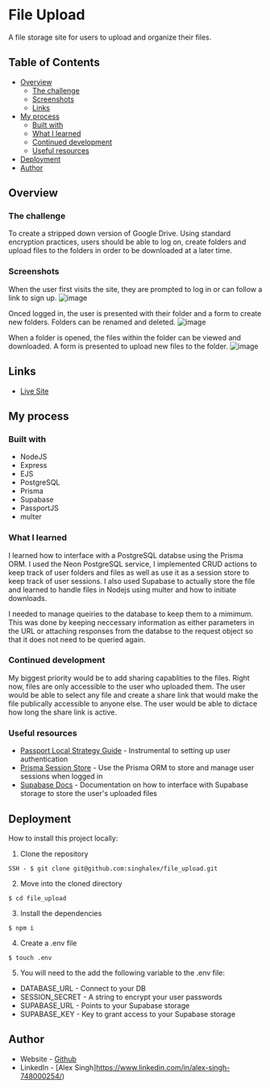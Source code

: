 # File Upload
A file storage site for users to upload and organize their files.

## Table of Contents

- [Overview](#overview)
  - [The challenge](#the-challenge)
  - [Screenshots](#screenshots)
  - [Links](#links)
- [My process](#my-process)
  - [Built with](#built-with)
  - [What I learned](#what-i-learned)
  - [Continued development](#continued-development)
  - [Useful resources](#useful-resources)
- [Deployment](#deployment)
- [Author](#author)

## Overview

### The challenge

To create a stripped down version of Google Drive. Using standard encryption practices, users should be able to log on, create folders and upload files to the folders in order to be downloaded at a later time.

### Screenshots

When the user first visits the site, they are prompted to log in or can follow a link to sign up.
![image](https://github.com/user-attachments/assets/b2b73a38-4196-4231-801c-42de758ef23e)

Onced logged in, the user is presented with their folder and a form to create new folders. Folders can be renamed and deleted.
![image](https://github.com/user-attachments/assets/a6673ab4-e570-42c2-ac35-2562f6934e1f)

When a folder is opened, the files within the folder can be viewed and downloaded. A form is presented to upload new files to the folder.
![image](https://github.com/user-attachments/assets/848cf46d-96da-4151-bded-17d723fe9411)


## Links

- [Live Site](https://special-subsequent-calendula.glitch.me/)


## My process

### Built with

- NodeJS
- Express
- EJS
- PostgreSQL
- Prisma
- Supabase
- PassportJS
- multer

### What I learned

I learned how to interface with a PostgreSQL databse using the Prisma ORM. I used the Neon PostgreSQL service, I implemented CRUD actions to keep track of user folders and files as well as use it as a session store to keep track of user sessions. I also used Supabase to actually store the file and learned to handle files in Nodejs using multer and how to initiate downloads.

I needed to manage queiries to the database to keep them to a mimimum. This was done by keeping neccessary information as either parameters in the URL or attaching responses from the databse to the request object so that it does not need to be queried again.

### Continued development

My biggest priority would be to add sharing capablities to the files. Right now, files are only accessible to the user who uploaded them. The user would be able to select any file and create a share link that would make the file publically accessible to anyone else. The user would be able to dictace how long the share link is active. 

### Useful resources

- [Passport Local Strategy Guide]([https://developer.mozilla.org/en-US/docs/Learn/Server-side/Express_Nodejs/mongoose#Designing_the_LocalLibrary_models](https://www.passportjs.org/tutorials/password/)) - Instrumental to setting up user authentication
- [Prisma Session Store]([https://express-validator.github.io/docs/](https://github.com/kleydon/prisma-session-store#readme)) - Use the Prisma ORM to store and manage user sessions when logged in
- [Supabase Docs]([https://www.npmjs.com/package/express-async-handler](https://supabase.com/docs/guides/storage)) - Documentation on how to interface with Supabase storage to store the user's uploaded files

## Deployment

How to install this project locally:

1. Clone the repository
```
SSH - $ git clone git@github.com:singhalex/file_upload.git
```
2.  Move into the cloned directory
```
$ cd file_upload
```
3. Install the dependencies
```
$ npm i
```
4. Create a .env file
```
$ touch .env
```
5. You will need to the add the following variable to the .env file:
- DATABASE_URL - Connect to your DB
- SESSION_SECRET - A string to encrypt your user passwords
- SUPABASE_URL - Points to your Supabase storage
- SUPABASE_KEY - Key to grant access to your Supabase storage

## Author

- Website - [Github](https://github.com/singhalex)
- LinkedIn - [Alex Singh]https://www.linkedin.com/in/alex-singh-748000254/)

